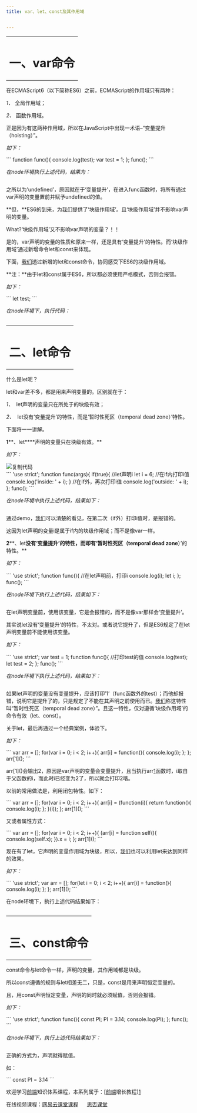```yaml
---
title: var、let、const及其作用域


---
```

<table dir="ltr" border="0">
  <tr>
    <td>
      <h1>
       一、var命令
      </h1>
    </td>
  </tr>
</table>

在ECMAScript6（以下简称ES6）之前，ECMAScript的作用域只有两种：

_1、_ 全局作用域；

_2、_ 函数作用域。

正是因为有这两种作用域，所以在JavaScript中出现一术语&#8211;“变量提升（hoisting）”。

_如下：_

<div class="cnblogs_code">
  ```
function func(){
    console.log(test);
    var test = 1;
};
func();
```
</div>

_在node环境执行上述代码，结果为：_

<img src="https://haomou.oss-cn-beijing.aliyuncs.com/upload/2019/05/887360-20160609093424918-1010493713.png" data-src="https://haomou.oss-cn-beijing.aliyuncs.com/upload/2019/05/887360-20160609093424918-1010493713.png?x-oss-process=image/format,webp" alt="" />

之所以为’undefined’，原因就在于‘变量提升’，在进入func函数时，将所有通过var声明的变量置前并赋予undefined的值。

**但，**ES6的到来，为[我们](https://www.w3cdoc.com)提供了‘块级作用域’。且‘块级作用域’并不影响var声明的变量。

What?‘块级作用域’又不影响var声明的变量？！！

是的，var声明的变量的性质和原来一样，还是具有‘变量提升’的特性。而‘块级作用域’通过新增命令let和const来体现。

下面，[我们](https://www.w3cdoc.com)透过新增的let和const命令，协同感受下ES6的块级作用域。

**注：**由于let和const属于ES6，所以都必须使用严格模式，否则会报错。

_如下：_

<div class="cnblogs_code">
  ```
let test;
```
</div>

_在node环境下，执行代码：_

<img src="https://haomou.oss-cn-beijing.aliyuncs.com/upload/2019/05/887360-20160609093642808-1831562181.png" data-src="https://haomou.oss-cn-beijing.aliyuncs.com/upload/2019/05/887360-20160609093642808-1831562181.png?x-oss-process=image/format,webp" alt="" />

<table dir="ltr" border="0">
  <tr>
    <td>
      <h1>
       二、let命令
      </h1>
    </td>
  </tr>
</table>

什么是let呢？

let和var差不多，都是用来声明变量的。区别就在于：

_1、_  let声明的变量只在所处于的块级有效；

_2、_  let没有‘变量提升’的特性，而是‘暂时性死区（temporal dead zone）’特性。

下面将一一讲解。

**1****、let****声明的变量只在块级有效。**

_如下：_

<div class="cnblogs_code">
  <div class="cnblogs_code_toolbar">
    <a title="复制代码"><img src="https://haomou.oss-cn-beijing.aliyuncs.com/upload/2019/05/copycode.gif" data-src="https://haomou.oss-cn-beijing.aliyuncs.com/upload/2019/05/copycode.gif?x-oss-process=image/format,webp" alt="复制代码" /></a>
  </div>
  ```
'use strict';
function func(args){
    if(true){
        //let声明i
        let i = 6;
        //在if内打印i值
        console.log('inside: ' + i);
    }
    //在if外，再次打印i值
    console.log('outside: ' + i);
};
func();
```
</div>

_在node环境中执行上述代码，结果如下：_

<img src="https://haomou.oss-cn-beijing.aliyuncs.com/upload/2019/05/887360-20160609093903199-619142117.png" data-src="https://haomou.oss-cn-beijing.aliyuncs.com/upload/2019/05/887360-20160609093903199-619142117.png?x-oss-process=image/format,webp" alt="" />

通过demo，[我们](https://www.w3cdoc.com)可以清楚的看见，在第二次（if外）打印i值时，是报错的。

这因为let声明的变量i是属于if内的块级作用域；而不是像var一样。

**2****、let****没有‘变量提升’的特性，而却有‘暂时性死区（temporal dead zone****）’的特性。**

_如下：_

<div class="cnblogs_code">
  ```
'use strict';
function func(){
    //在let声明前，打印i
    console.log(i);
    let i;
};
func();
```
</div>

_在node环境下执行上述代码，结果如下：_

<img src="https://haomou.oss-cn-beijing.aliyuncs.com/upload/2019/05/887360-20160609094055105-350268922.png" data-src="https://haomou.oss-cn-beijing.aliyuncs.com/upload/2019/05/887360-20160609094055105-350268922.png?x-oss-process=image/format,webp" alt="" />

在let声明变量前，使用该变量，它是会报错的，而不是像var那样会‘变量提升’。

其实说let没有‘变量提升’的特性，不太对。或者说它提升了，但是ES6规定了在let声明变量前不能使用该变量。

_如下：_

<div class="cnblogs_code">
  ```
'use strict';
var test = 1;
function func(){
    //打印test的值
    console.log(test);
    let test = 2;
};
func();
```
</div>

_在node环境下执行上述代码，结果如下：_

<img src="https://haomou.oss-cn-beijing.aliyuncs.com/upload/2019/05/887360-20160609094235886-680485743.png" data-src="https://haomou.oss-cn-beijing.aliyuncs.com/upload/2019/05/887360-20160609094235886-680485743.png?x-oss-process=image/format,webp" alt="" />

如果let声明的变量没有变量提升，应该打印’1’（func函数外的test）；而他却报错，说明它是提升了的，只是规定了不能在其声明之前使用而已。[我们](https://www.w3cdoc.com)称这特性叫“暂时性死区（temporal dead zone）”。且这一特性，仅对遵循‘块级作用域’的命令有效（let、const）。

关于let，最后再通过一个经典案例，体验下。

_如下：_

<div class="cnblogs_code">
  ```
var arr = [];
for(var i = 0; i < 2; i++){
    arr[i] = function(){
        console.log(i);
    };
};
arr[1]();
```
</div>

arr\[1\]()会输出2，原因是var声明的变量会变量提升，且当执行arr[1]函数时，i取自于父函数的i，而此时i已经变为2了，所以就会打印2咯。

以前的常用做法是，利用闭包特性。如下：

<div class="cnblogs_code">
  ```
var arr = [];
for(var i = 0; i < 2; i++){
    arr[i] = (function(i){
        return function(){
            console.log(i);
        };
    }(i));
};
arr[1]();
```
</div>

又或者属性方式：

<div class="cnblogs_code">
  ```
var arr = [];
for(var i = 0; i < 2; i++){
    (arr[i] = function self(){
        console.log(self.x);
    }).x = i;
};
arr[1]();
```
</div>

现在有了let，它声明的变量作用域为块级，所以，[我们](https://www.w3cdoc.com)也可以利用let来达到同样的效果。

_如下：_

<div class="cnblogs_code">
  ```
'use strict';
var arr = [];
for(let i = 0; i < 2; i++){
    arr[i] = function(){
        console.log(i);
    };
};
arr[1]();
```
</div>

在node环境下，执行上述代码结果如下：

<img src="https://haomou.oss-cn-beijing.aliyuncs.com/upload/2019/05/887360-20160609094612965-1826541894.png" data-src="https://haomou.oss-cn-beijing.aliyuncs.com/upload/2019/05/887360-20160609094612965-1826541894.png?x-oss-process=image/format,webp" alt="" />

<table dir="ltr" border="0">
  <tr>
    <td>
      <h1>
        三、const命令
      </h1>
    </td>
  </tr>
</table>

const命令与let命令一样，声明的变量，其作用域都是块级。

所以const遵循的规则与let相差无二，只是，const是用来声明恒定变量的。

且，用const声明恒定变量，声明的同时就必须赋值，否则会报错。

_如下：_

<div class="cnblogs_code">
  ```
'use strict';
function func(){
    const PI;
    PI = 3.14;
    console.log(PI);
};
func();
```
</div>

_在node环境下，执行上述代码结果如下：_

<img src="https://haomou.oss-cn-beijing.aliyuncs.com/upload/2019/05/887360-20160609094819621-537547322.png" data-src="https://haomou.oss-cn-beijing.aliyuncs.com/upload/2019/05/887360-20160609094819621-537547322.png?x-oss-process=image/format,webp" alt="" />

正确的方式为，声明就得赋值。

如：

<div class="cnblogs_code">
  ```
const PI = 3.14
```
</div>

欢迎学习[前端](https://www.w3cdoc.com)知识体系课程，本系列属于：[[前端](https://www.w3cdoc.com)增长教程][1]

在线视频课程：<a href="https://study.163.com/course/courseMain.htm?share=2&shareId=400000000351011&courseId=1209400904&_trace_c_p_k2_=d5106aa1758748cea6e733c4b1f29bbe" target="_blank" rel="noopener noreferrer">网易云课堂课程</a>      <a href="https://segmentfault.com/ls/1650000019681091" target="_blank" rel="noopener noreferrer">思否课堂</a>

 [1]: https://www.f2e123.com/fed-regain
